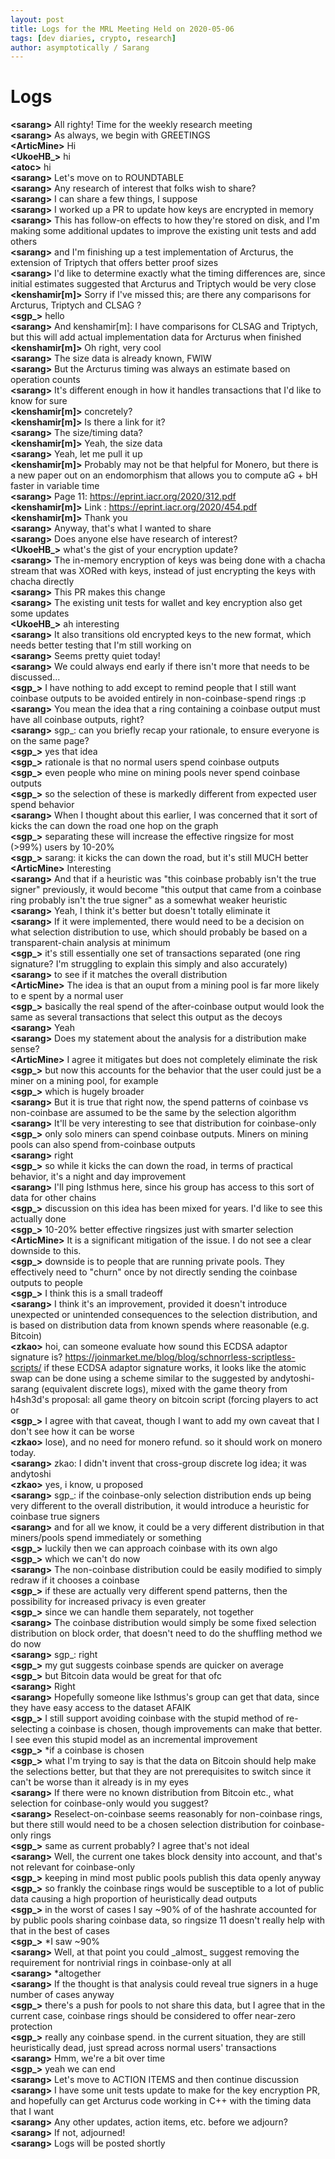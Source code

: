 ```yaml
---
layout: post
title: Logs for the MRL Meeting Held on 2020-05-06
tags: [dev diaries, crypto, research]
author: asymptotically / Sarang
---
```


# Logs

**\<sarang\>** All righty! Time for the weekly research meeting  
**\<sarang\>** As always, we begin with GREETINGS  
**\<ArticMine\>** Hi  
**\<UkoeHB\_\>** hi  
**\<atoc\>** hi  
**\<sarang\>** Let's move on to ROUNDTABLE  
**\<sarang\>** Any research of interest that folks wish to share?  
**\<sarang\>** I can share a few things, I suppose  
**\<sarang\>** I worked up a PR to update how keys are encrypted in memory  
**\<sarang\>** This has follow-on effects to how they're stored on disk, and I'm making some additional updates to improve the existing unit tests and add others  
**\<sarang\>** and I'm finishing up a test implementation of Arcturus, the extension of Triptych that offers better proof sizes  
**\<sarang\>** I'd like to determine exactly what the timing differences are, since initial estimates suggested that Arcturus and Triptych would be very close  
**\<kenshamir[m]\>** Sorry if I've missed this; are there any comparisons for Arcturus, Triptych and CLSAG ?  
**\<sgp\_\>** hello  
**\<sarang\>** And kenshamir[m]: I have comparisons for CLSAG and Triptych, but this will add actual implementation data for Arcturus when finished  
**\<kenshamir[m]\>** Oh right, very cool  
**\<sarang\>** The size data is already known, FWIW  
**\<sarang\>** But the Arcturus timing was always an estimate based on operation counts  
**\<sarang\>** It's different enough in how it handles transactions that I'd like to know for sure  
**\<kenshamir[m]\>** concretely?  
**\<kenshamir[m]\>** Is there a link for it?  
**\<sarang\>** The size/timing data?  
**\<kenshamir[m]\>** Yeah, the size data  
**\<sarang\>** Yeah, let me pull it up  
**\<kenshamir[m]\>** Probably may not be that helpful for Monero, but there is a new paper out on an endomorphism that allows you to compute aG + bH faster in variable time  
**\<sarang\>** Page 11: https://eprint.iacr.org/2020/312.pdf  
**\<kenshamir[m]\>** Link : https://eprint.iacr.org/2020/454.pdf  
**\<kenshamir[m]\>** Thank you  
**\<sarang\>** Anyway, that's what I wanted to share  
**\<sarang\>** Does anyone else have research of interest?  
**\<UkoeHB\_\>** what's the gist of your encryption update?  
**\<sarang\>** The in-memory encryption of keys was being done with a chacha stream that was XORed with keys, instead of just encrypting the keys with chacha directly  
**\<sarang\>** This PR makes this change  
**\<sarang\>** The existing unit tests for wallet and key encryption also get some updates  
**\<UkoeHB\_\>** ah interesting  
**\<sarang\>** It also transitions old encrypted keys to the new format, which needs better testing that I'm still working on  
**\<sarang\>** Seems pretty quiet today!  
**\<sarang\>** We could always end early if there isn't more that needs to be discussed...  
**\<sgp\_\>** I have nothing to add except to remind people that I still want coinbase outputs to be avoided entirely in non-coinbase-spend rings :p  
**\<sarang\>** You mean the idea that a ring containing a coinbase output must have all coinbase outputs, right?  
**\<sarang\>** sgp\_: can you briefly recap your rationale, to ensure everyone is on the same page?  
**\<sgp\_\>** yes that idea  
**\<sgp\_\>** rationale is that no normal users spend coinbase outputs  
**\<sgp\_\>** even people who mine on mining pools never spend coinbase outputs  
**\<sgp\_\>** so the selection of these is markedly different from expected user spend behavior  
**\<sarang\>** When I thought about this earlier, I was concerned that it sort of kicks the can down the road one hop on the graph  
**\<sgp\_\>** separating these will increase the effective ringsize for most (\>99%) users by 10-20%  
**\<sgp\_\>** sarang: it kicks the can down the road, but it's still MUCH better  
**\<ArticMine\>** Interesting  
**\<sarang\>** And that if a heuristic was "this coinbase probably isn't the true signer" previously, it would become "this output that came from a coinbase ring probably isn't the true signer" as a somewhat weaker heuristic  
**\<sarang\>** Yeah, I think it's better but doesn't totally eliminate it  
**\<sarang\>** If it were implemented, there would need to be a decision on what selection distribution to use, which should probably be based on a transparent-chain analysis at minimum  
**\<sgp\_\>** it's still essentially one set of transactions separated (one ring signature? I'm struggling to explain this simply and also accurately)  
**\<sarang\>** to see if it matches the overall distribution  
**\<ArticMine\>** The idea is that an ouput from a mining pool is far more likely to e spent by a normal user  
**\<sgp\_\>** basically the real spend of the after-coinbase output would look the same as several transactions that select this output as the decoys  
**\<sarang\>** Yeah  
**\<sarang\>** Does my statement about the analysis for a distribution make sense?  
**\<ArticMine\>** I agree it mitigates but does not completely eliminate the risk  
**\<sgp\_\>** but now this accounts for the behavior that the user could just be a miner on a mining pool, for example  
**\<sgp\_\>** which is hugely broader  
**\<sarang\>** But it is true that right now, the spend patterns of coinbase vs non-coinbase are assumed to be the same by the selection algorithm  
**\<sarang\>** It'll be very interesting to see that distribution for coinbase-only  
**\<sgp\_\>** only solo miners can spend coinbase outputs. Miners on mining pools can also spend from-coinbase outputs  
**\<sarang\>** right  
**\<sgp\_\>** so while it kicks the can down the road, in terms of practical behavior, it's a night and day improvement  
**\<sarang\>** I'll ping Isthmus here, since his group has access to this sort of data for other chains  
**\<sgp\_\>** discussion on this idea has been mixed for years. I'd like to see this actually done  
**\<sgp\_\>** 10-20% better effective ringsizes just with smarter selection  
**\<ArticMine\>** It is a significant mitigation of the issue. I do not see a clear downside to this.  
**\<sgp\_\>** downside is to people that are running private pools. They effectively need to "churn" once by not directly sending the coinbase outputs to people  
**\<sgp\_\>** I think this is a small tradeoff  
**\<sarang\>** I think it's an improvement, provided it doesn't introduce unexpected or unintended consequences to the selection distribution, and is based on distribution data from known spends where reasonable (e.g. Bitcoin)  
**\<zkao\>** hoi, can someone evaluate how sound this ECDSA adaptor signature is? https://joinmarket.me/blog/blog/schnorrless-scriptless-scripts/ if these ECDSA adaptor signature works, it looks like the atomic swap can be done using a scheme similar to the suggested by andytoshi-sarang (equivalent discrete logs), mixed with the game theory from h4sh3d's proposal: all game theory on bitcoin script (forcing players to act or  
**\<sgp\_\>** I agree with that caveat, though I want to add my own caveat that I don't see how it can be worse  
**\<zkao\>** lose), and no need for monero refund. so it should work on monero today.  
**\<sarang\>** zkao: I didn't invent that cross-group discrete log idea; it was andytoshi  
**\<zkao\>** yes, i know, u proposed  
**\<sarang\>** sgp\_: if the coinbase-only selection distribution ends up being very different to the overall distribution, it would introduce a heuristic for coinbase true signers  
**\<sarang\>** and for all we know, it could be a very different distribution in that miners/pools spend immediately or something  
**\<sgp\_\>** luckily then we can approach coinbase with its own algo  
**\<sgp\_\>** which we can't do now  
**\<sarang\>** The non-coinbase distribution could be easily modified to simply redraw if it chooses a coinbase  
**\<sgp\_\>** if these are actually very different spend patterns, then the possibility for increased privacy is even greater  
**\<sgp\_\>** since we can handle them separately, not together  
**\<sarang\>** The coinbase distribution would simply be some fixed selection distribution on block order, that doesn't need to do the shuffling method we do now  
**\<sarang\>** sgp\_: right  
**\<sgp\_\>** my gut suggests coinbase spends are quicker on average  
**\<sgp\_\>** but Bitcoin data would be great for that ofc  
**\<sarang\>** Right  
**\<sarang\>** Hopefully someone like Isthmus's group can get that data, since they have easy access to the dataset AFAIK  
**\<sgp\_\>** I still support avoiding coinbase with the stupid method of re-selecting a coinbase is chosen, though improvements can make that better. I see even this stupid model as an incremental improvement  
**\<sgp\_\>** \*if a coinbase is chosen  
**\<sgp\_\>** what I'm trying to say is that the data on Bitcoin should help make the selections better, but that they are not prerequisites to switch since it can't be worse than it already is in my eyes  
**\<sarang\>** If there were no known distribution from Bitcoin etc., what selection for coinbase-only would you suggest?  
**\<sarang\>** Reselect-on-coinbase seems reasonably for non-coinbase rings, but there still would need to be a chosen selection distribution for coinbase-only rings  
**\<sgp\_\>** same as current probably? I agree that's not ideal  
**\<sarang\>** Well, the current one takes block density into account, and that's not relevant for coinbase-only  
**\<sgp\_\>** keeping in mind most public pools publish this data openly anyway  
**\<sgp\_\>** so frankly the coinbase rings would be susceptible to a lot of public data causing a high proportion of heuristically dead outputs  
**\<sgp\_\>** in the worst of cases I say ~90% of of the hashrate accounted for by public pools sharing coinbase data, so ringsize 11 doesn't really help with that in the best of cases  
**\<sgp\_\>** \*I saw ~90%  
**\<sarang\>** Well, at that point you could \_almost\_ suggest removing the requirement for nontrivial rings in coinbase-only at all  
**\<sarang\>** \*altogether  
**\<sarang\>** If the thought is that analysis could reveal true signers in a huge number of cases anyway  
**\<sgp\_\>** there's a push for pools to not share this data, but I agree that in the current case, coinbase rings should be considered to offer near-zero protection  
**\<sgp\_\>** really any coinbase spend. in the current situation, they are still heuristically dead, just spread across normal users' transactions  
**\<sarang\>** Hmm, we're a bit over time  
**\<sgp\_\>** yeah we can end  
**\<sarang\>** Let's move to ACTION ITEMS and then continue discussion  
**\<sarang\>** I have some unit tests update to make for the key encryption PR, and hopefully can get Arcturus code working in C++ with the timing data that I want  
**\<sarang\>** Any other updates, action items, etc. before we adjourn?  
**\<sarang\>** If not, adjourned!  
**\<sarang\>** Logs will be posted shortly  
